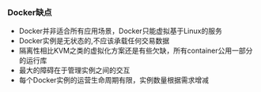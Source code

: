 ### Docker缺点

- Docker并非适合所有应用场景，Docker只能虚拟基于Linux的服务
- Docker实例是无状态的,不应该承载任何交易数据
- 隔离性相比KVM之类的虚拟化方案还是有些欠缺，所有container公用一部分的运行库
- 最大的障碍在于管理实例之间的交互
- 每个Docker实例的运营生命周期有限，实例数量根据需求增减

